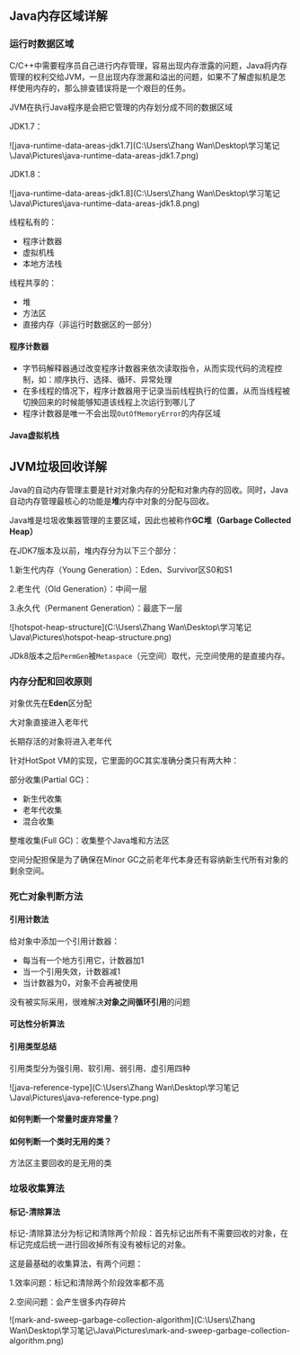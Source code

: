 ## Java内存区域详解

### 运行时数据区域

C/C++中需要程序员自己进行内存管理，容易出现内存泄露的问题，Java将内存管理的权利交给JVM，一旦出现内存泄漏和溢出的问题，如果不了解虚拟机是怎样使用内存的，那么排查错误将是一个艰巨的任务。

JVM在执行Java程序是会把它管理的内存划分成不同的数据区域

JDK1.7：

![java-runtime-data-areas-jdk1.7](C:\Users\Zhang Wan\Desktop\学习笔记\Java\Pictures\java-runtime-data-areas-jdk1.7.png)

JDK1.8：

![java-runtime-data-areas-jdk1.8](C:\Users\Zhang Wan\Desktop\学习笔记\Java\Pictures\java-runtime-data-areas-jdk1.8.png)

线程私有的：

* 程序计数器
* 虚拟机栈
* 本地方法栈

线程共享的：

* 堆
* 方法区
* 直接内存（非运行时数据区的一部分）

#### 程序计数器

* 字节码解释器通过改变程序计数器来依次读取指令，从而实现代码的流程控制，如：顺序执行、选择、循环、异常处理
* 在多线程的情况下，程序计数器用于记录当前线程执行的位置，从而当线程被切换回来的时候能够知道该线程上次运行到哪儿了
* 程序计数器是唯一不会出现`OutOfMemoryError`的内存区域

#### Java虚拟机栈

## JVM垃圾回收详解

Java的自动内存管理主要是针对对象内存的分配和对象内存的回收。同时，Java自动内存管理最核心的功能是**堆**内存中对象的分配与回收。

Java堆是垃圾收集器管理的主要区域，因此也被称作**GC堆（Garbage Collected Heap）**

在JDK7版本及以前，堆内存分为以下三个部分：

1.新生代内存（Young Generation）：Eden、Survivor区S0和S1

2.老生代（Old Generation）：中间一层

3.永久代（Permanent Generation）：最底下一层

![hotspot-heap-structure](C:\Users\Zhang Wan\Desktop\学习笔记\Java\Pictures\hotspot-heap-structure.png)

JDk8版本之后`PermGen`被`Metaspace`（元空间）取代，元空间使用的是直接内存。

### 内存分配和回收原则

对象优先在**Eden**区分配

大对象直接进入老年代

长期存活的对象将进入老年代

针对HotSpot VM的实现，它里面的GC其实准确分类只有两大种：

部分收集(Partial GC)：

* 新生代收集
* 老年代收集
* 混合收集

整堆收集(Full GC)：收集整个Java堆和方法区

空间分配担保是为了确保在Minor GC之前老年代本身还有容纳新生代所有对象的剩余空间。

### 死亡对象判断方法

#### 引用计数法

给对象中添加一个引用计数器：

* 每当有一个地方引用它，计数器加1
* 当一个引用失效，计数器减1
* 当计数器为0，对象不会再被使用

没有被实际采用，很难解决**对象之间循环引用**的问题

#### 可达性分析算法

#### 引用类型总结

引用类型分为强引用、软引用、弱引用、虚引用四种

![java-reference-type](C:\Users\Zhang Wan\Desktop\学习笔记\Java\Pictures\java-reference-type.png)

#### 如何判断一个常量时废弃常量？

#### 如何判断一个类时无用的类？

方法区主要回收的是无用的类

### 垃圾收集算法

#### 标记-清除算法

标记-清除算法分为标记和清除两个阶段：首先标记出所有不需要回收的对象，在标记完成后统一进行回收掉所有没有被标记的对象。

这是最基础的收集算法，有两个问题：

1.效率问题：标记和清除两个阶段效率都不高

2.空间问题：会产生很多内存碎片

![mark-and-sweep-garbage-collection-algorithm](C:\Users\Zhang Wan\Desktop\学习笔记\Java\Pictures\mark-and-sweep-garbage-collection-algorithm.png)












































































